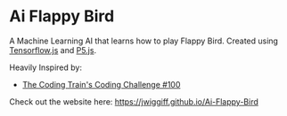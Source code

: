 # Ai Flappy Bird
A Machine Learning AI that learns how to play Flappy Bird. Created using [Tensorflow.js](https://tensorflow.org/js) and [P5.js](https://p5js.org/).

Heavily Inspired by:
- [The Coding Train's Coding Challenge #100](https://www.youtube.com/watch?v=c6y21FkaUqw)

Check out the website here:
https://jwiggiff.github.io/Ai-Flappy-Bird
